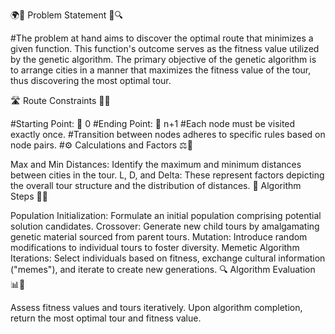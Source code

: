🌍🧭 Problem Statement 🧩🔍

#The problem at hand aims to discover the optimal route that minimizes a given function. This function's outcome serves as the fitness value utilized by the genetic algorithm. The primary objective of the genetic algorithm is to arrange cities in a manner that maximizes the fitness value of the tour, thus discovering the most optimal tour.

🛣️ Route Constraints 🚧🛑

#Starting Point: 🏁 0
#Ending Point: 🏁 n+1
#Each node must be visited exactly once.
#Transition between nodes adheres to specific rules based on node pairs.
#⚙️ Calculations and Factors ⚖️🔢

Max and Min Distances: Identify the maximum and minimum distances between cities in the tour.
L, D, and Delta: These represent factors depicting the overall tour structure and the distribution of distances.
🔄 Algorithm Steps 🔁🤖

Population Initialization: Formulate an initial population comprising potential solution candidates.
Crossover: Generate new child tours by amalgamating genetic material sourced from parent tours.
Mutation: Introduce random modifications to individual tours to foster diversity.
Memetic Algorithm Iterations: Select individuals based on fitness, exchange cultural information ("memes"), and iterate to create new generations.
🔍 Algorithm Evaluation 📊🧾

Assess fitness values and tours iteratively.
Upon algorithm completion, return the most optimal tour and fitness value.
